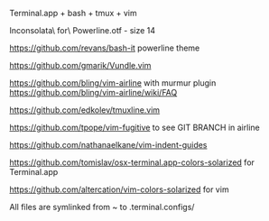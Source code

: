 Terminal.app + bash + tmux + vim

Inconsolata\ for\ Powerline.otf - size 14

https://github.com/revans/bash-it    powerline theme

https://github.com/gmarik/Vundle.vim

https://github.com/bling/vim-airline  with murmur plugin https://github.com/bling/vim-airline/wiki/FAQ

https://github.com/edkolev/tmuxline.vim

https://github.com/tpope/vim-fugitive to see GIT BRANCH in airline

https://github.com/nathanaelkane/vim-indent-guides

https://github.com/tomislav/osx-terminal.app-colors-solarized for Terminal.app

https://github.com/altercation/vim-colors-solarized for vim

All files are symlinked from ~ to .terminal.configs/

